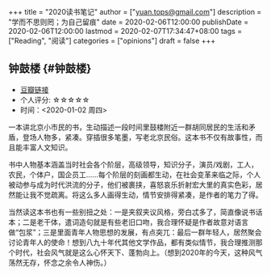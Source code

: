 +++
title = "2020读书笔记"
author = ["yuan.tops@gmail.com"]
description = "学而不思则罔；为自己留痕"
date = 2020-02-06T12:00:00
publishDate = 2020-02-06T12:00:00
lastmod = 2020-02-07T17:34:47+08:00
tags = ["Reading", "阅读"]
categories = ["opinions"]
draft = false
+++

## 钟鼓楼 {#钟鼓楼}

-   [豆瓣链接](https://book.douban.com/subject/4619135/)
-   个人评分: ☆☆☆☆☆
-   时间：<span class="timestamp-wrapper"><span class="timestamp">&lt;2020-01-02 周四&gt;</span></span>

一本讲北京小市民的书，生动描述一段时间里鼓楼附近一群胡同居民的生活和矛盾，登场人物多，紧凑。穿插很多笔墨，写老北京民俗。这本书不仅有故事性，而且能丰富人文知识。

书中人物基本涵盖当时社会各个阶层，高级领导，知识分子，演员/戏剧，工人，农民，个体户，国企员工……每个阶层的刻画都生动，在社会变革来临之际，个人被动参与成为时代洪流的分子，他们被裹挟，喜怒哀乐折射宏大里的真实色彩，居然能让我不觉疏离。将这么多人画得生动，情节安排得紧凑，是作者的笔力了得。

当然读这本书也有一些别扭之处：一是夹叙夹议风格，旁白忒多了，简直像说书话本；二是老干体，遣词造句就是有些老旧口吻，我合理怀疑是作者故意对语言做“包浆”；三是里面青年人物思想的发展，有点突兀：最后一群年轻人，居然聚会讨论青年人的使命！想到八九十年代其他文学作品，都有类似情节，我合理推测那个时代，社会风气就是这么心怀天下、蓬勃向上。（想到2020年的今天，这种风气荡然无存，怀念之余令人神伤。）
